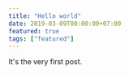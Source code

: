 ```yaml
---
title: "Hello world"
date: 2019-03-09T00:00:00+07:00
featured: true
tags: ["featured"]
---
```

It's the very first post.
